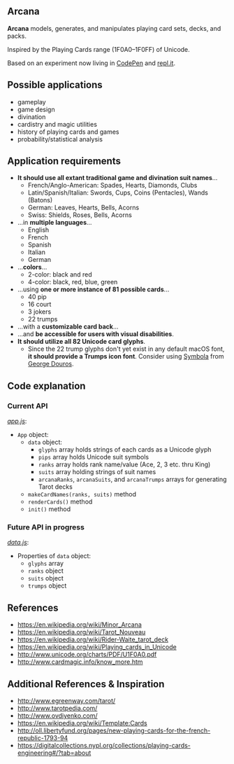 ## Arcana #
**Arcana** models, generates, and manipulates playing card sets, decks, and packs.

Inspired by the Playing Cards range (1F0A0–1F0FF) of Unicode.

Based on an experiment now living in [CodePen](https://codepen.io/ogab/pen/peXpqW) and [repl.it](https://repl.it/HBzu/110).

## Possible applications ##
  * gameplay
  * game design
  * divination
  * cardistry and magic utilities
  * history of playing cards and games
  * probability/statistical analysis

## Application requirements ##
* **It should use all extant traditional game and divination suit names**...
  * French/Anglo-American: Spades, Hearts, Diamonds, Clubs
  * Latin/Spanish/Italian:  Swords, Cups, Coins (Pentacles), Wands (Batons)
  * German: Leaves, Hearts, Bells, Acorns
  * Swiss: Shields, Roses, Bells, Acorns
* ...in **multiple languages**...
  * English
  * French
  * Spanish
  * Italian
  * German
* ...**colors**...
  * 2-color: black and red
  * 4-color: black, red, blue, green
* ...using **one or more instance of 81 possible cards**...
  * 40 pip
  * 16 court
  * 3 jokers
  * 22 trumps
* ...with a **customizable card back**...
* ...and **be accessible for users with visual disabilities**.
* **It should utilize all 82 Unicode card glyphs**.
  * Since the 22 trump glyphs don't yet exist in any default macOS font, **it should provide a Trumps icon font**. Consider using [Symbola](http://users.teilar.gr/~g1951d/Symbola.zip) from [George Douros](http://users.teilar.gr/~g1951d/).

## Code explanation ##

### Current API ###
[*app.js*](js/app.js):
* `App` object:
  * `data` object:
    * `glyphs` array holds strings of each cards as a Unicode glyph
    * `pips` array holds Unicode suit symbols
    * `ranks` array holds rank name/value (Ace, 2, 3 etc. thru King)
    * `suits` array holding strings of suit names
    * `arcanaRanks`, `arcanaSuits`, and `arcanaTrumps` arrays for generating Tarot decks
  * `makeCardNames(ranks, suits)` method
  * `renderCards()` method
  * `init()` method

### Future API in progress ###
[*data.js*](js/data.js):
* Properties of `data` object:
  * `glyphs` array
  * `ranks` object
  * `suits` object
  * `trumps` object

## References ##
* https://en.wikipedia.org/wiki/Minor_Arcana
* https://en.wikipedia.org/wiki/Tarot_Nouveau
* https://en.wikipedia.org/wiki/Rider-Waite_tarot_deck
* https://en.wikipedia.org/wiki/Playing_cards_in_Unicode
* http://www.unicode.org/charts/PDF/U1F0A0.pdf
* http://www.cardmagic.info/know_more.htm

## Additional References & Inspiration
* http://www.egreenway.com/tarot/
* http://www.tarotpedia.com/
* http://www.ovdiyenko.com/
* https://en.wikipedia.org/wiki/Template:Cards
* http://oll.libertyfund.org/pages/new-playing-cards-for-the-french-republic-1793-94
* https://digitalcollections.nypl.org/collections/playing-cards-engineering#/?tab=about
